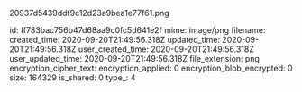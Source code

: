 20937d5439ddf9c12d23a9bea1e77f61.png

id: ff783bac756b47d68aa9c0fc5d641e2f
mime: image/png
filename: 
created_time: 2020-09-20T21:49:56.318Z
updated_time: 2020-09-20T21:49:56.318Z
user_created_time: 2020-09-20T21:49:56.318Z
user_updated_time: 2020-09-20T21:49:56.318Z
file_extension: png
encryption_cipher_text: 
encryption_applied: 0
encryption_blob_encrypted: 0
size: 164329
is_shared: 0
type_: 4